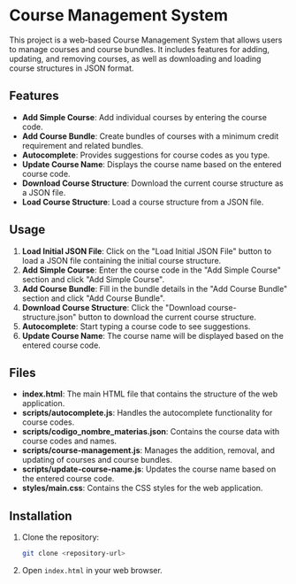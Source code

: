 # Course Management System

This project is a web-based Course Management System that allows users to manage courses and course bundles. It includes features for adding, updating, and removing courses, as well as downloading and loading course structures in JSON format.



## Features

- **Add Simple Course**: Add individual courses by entering the course code.
- **Add Course Bundle**: Create bundles of courses with a minimum credit requirement and related bundles.
- **Autocomplete**: Provides suggestions for course codes as you type.
- **Update Course Name**: Displays the course name based on the entered course code.
- **Download Course Structure**: Download the current course structure as a JSON file.
- **Load Course Structure**: Load a course structure from a JSON file.

## Usage

1. **Load Initial JSON File**: Click on the "Load Initial JSON File" button to load a JSON file containing the initial course structure.
2. **Add Simple Course**: Enter the course code in the "Add Simple Course" section and click "Add Simple Course".
3. **Add Course Bundle**: Fill in the bundle details in the "Add Course Bundle" section and click "Add Course Bundle".
4. **Download Course Structure**: Click the "Download course-structure.json" button to download the current course structure.
5. **Autocomplete**: Start typing a course code to see suggestions.
6. **Update Course Name**: The course name will be displayed based on the entered course code.

## Files

- **index.html**: The main HTML file that contains the structure of the web application.
- **scripts/autocomplete.js**: Handles the autocomplete functionality for course codes.
- **scripts/codigo_nombre_materias.json**: Contains the course data with course codes and names.
- **scripts/course-management.js**: Manages the addition, removal, and updating of courses and course bundles.
- **scripts/update-course-name.js**: Updates the course name based on the entered course code.
- **styles/main.css**: Contains the CSS styles for the web application.

## Installation

1. Clone the repository:
    ```sh
    git clone <repository-url>
    ```
2. Open `index.html` in your web browser.

